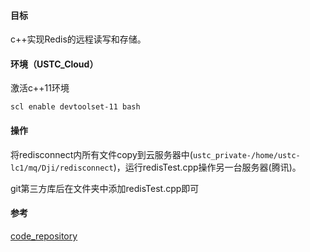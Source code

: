 #### 目标

c++实现Redis的远程读写和存储。

#### 环境（USTC_Cloud）

激活c++11环境

```
scl enable devtoolset-11 bash
```

#### 操作

将redisconnect内所有文件copy到云服务器中(``ustc_private-/home/ustc-lc1/mq/Dji/redisconnect``)，运行redisTest.cpp操作另一台服务器(腾讯)。

git第三方库后在文件夹中添加redisTest.cpp即可

#### 参考

[code_repository](https://github.com/makk521/code-repository/blob/main/makaka/Redis%E5%9F%BA%E7%A1%80/readme.md)
